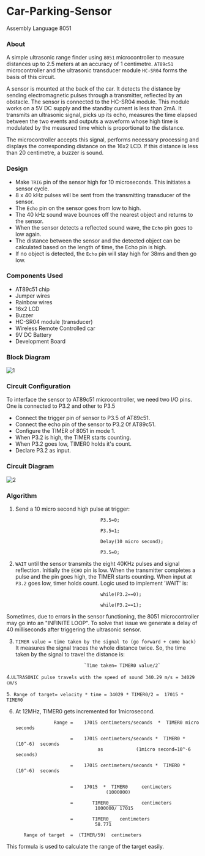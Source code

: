 # Car-Parking-Sensor

Assembly Language 8051

### About
A simple ultrasonic range finder using `8051` microcontroller to measure distances up to 2.5 meters at an accuracy of 1
centimetre. `AT89c51` microcontroller and the ultrasonic transducer module `HC-SR04` forms the basis of this circuit.

A sensor is mounted at the back of the car. It detects the distance by sending electromagnetic
pulses through a transmitter, reflected by an obstacle. The sensor is connected to the HC-SR04 module. This module works on a 5V DC supply and the standby current is less than 2mA. It transmits an ultrasonic signal, picks up its echo, measures the time elapsed between the two events and outputs a waveform whose high time is modulated by the measured time which is proportional to the distance. 

The microcontroller accepts this signal, performs necessary processing and displays the corresponding distance on the 16x2 LCD. 
If this distance is less than 20 centimetre, a buzzer is sound.

### Design
* Make `TRIG` pin of the sensor high for 10 microseconds. This initiates a sensor cycle.
* 8 x 40 kHz pulses will be sent from the transmitting transducer of the sensor.
* The `Echo` pin on the sensor goes from low to high.
* The 40 kHz sound wave bounces off the nearest object and returns to the sensor.
* When the sensor detects a reflected sound wave, the `Echo` pin goes to low again.
* The distance between the sensor and the detected object can be calculated based on the length of time, the Echo pin is high.
* If no object is detected, the `Echo` pin will stay high for 38ms and then go low. 

### Components Used
*	AT89c51 chip 
*	Jumper wires
* Rainbow wires
* 16x2 LCD
* Buzzer
* HC-SR04 module (transducer)
* Wireless Remote Controlled car
* 9V DC Battery
* Development Board

### Block Diagram
![1](https://user-images.githubusercontent.com/23147474/30789155-7e7a9570-a171-11e7-944a-6f9712aa4b9f.JPG)

### Circuit Configuration
To interface the sensor to AT89c51 microcontroller, we need two I/O pins. One is connected to P3.2 and other to P3.5
* Connect the trigger pin of sensor to P3.5 of AT89c51.
* Connect the echo pin of the sensor to P3.2 0f AT89c51.
* Configure the TIMER of 8051 in mode 1.
* When P3.2 is high, the TIMER starts counting.
* When P3.2 goes low, TIMER0 holds it's count.
* Declare P3.2 as input.

### Circuit Diagram
![2](https://user-images.githubusercontent.com/23147474/30789361-0873a662-a173-11e7-83fa-970c5779dca9.JPG)


### Algorithm
1. Send a 10 micro second high pulse at trigger: 

                                      P3.5=0;
                                      
                                      P3.5=1;
                                      
                                      Delay(10 micro second);
                                      
                                      P3.5=0;
                                      
2. `WAIT` until the sensor transmits the eight 40KHz pulses and signal reflection. Initially the `ECHO` pin is low. When the transmitter completes a pulse and the pin goes high, the TIMER starts counting. When input at `P3.2` goes low, timer holds count. Logic used to implement 'WAIT' is:

                                      while(P3.2==0);
                                      
                                      while(P3.2==1); 
                                      
Sometimes, due to errors in the sensor functioning, the 8051 microcontroller may go into an "INFINITE LOOP". To solve that issue we generate a delay of 40 milliseconds after triggering the ultrasonic sensor.
 
3. `TIMER value = time taken by the signal to (go forward + come back)`
It measures the signal traces the whole distance twice. 
So, the time taken by the signal to travel the distance is:

                                `Time taken= TIMER0 value/2`

4.` ULTRASONIC pulse travels with the speed of sound 340.29 m/s = 34029 cm/s `

5.` Range of target= velocity * time = 34029 * TIMER0/2 =  17015 * TIMER0`
                                                  
6. At 12MHz, TIMER0 gets incremented for 1microsecond.

                     Range =    17015 centimeters/seconds  *  TIMER0 micro seconds

                           =    17015 centimeters/seconds *  TIMER0 * (10^-6)  seconds                 
                                     as            (1micro second=10^-6 seconds)
                        
                           =    17015 centimeters/seconds *  TIMER0 * (10^-6)  seconds  
                         
                              
                           =    17015  *  TIMER0     centimeters 
                                        (1000000)   
                           
                           =       TIMER0_______     centimeters 
                                    1000000/ 17015  

                           =       TIMER0_   centimeters 
                                    58.771

          Range of target  =  (TIMER/59)  centimeters 
                   
This formula is used to calculate the range of the target easily.


